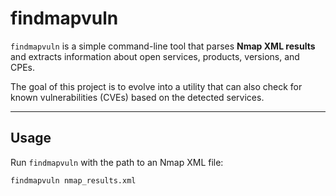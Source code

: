 # findmapvuln

`findmapvuln` is a simple command-line tool that parses **Nmap XML results** and extracts information about open services, products, versions, and CPEs.  

The goal of this project is to evolve into a utility that can also check for known vulnerabilities (CVEs) based on the detected services.

---

## Usage

Run `findmapvuln` with the path to an Nmap XML file:

```bash
findmapvuln nmap_results.xml
